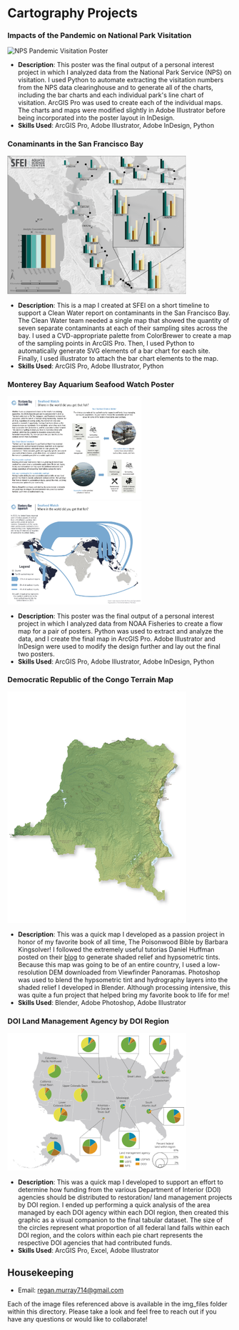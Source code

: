 # Cartography Projects

### Impacts of the Pandemic on National Park Visitation
<img src="img_files/National_Park_Visitation-01 (1).jpg" alt="NPS Pandemic Visitation Poster" width="400"/>

- **Description**: This poster was the final output of a personal interest project in which I analyzed data from the National Park Service (NPS) on visitation. I used Python to automate extracting the visitation numbers from the NPS data clearinghouse and to generate all of the charts, including the bar charts and each individual park's line chart of visitation. ArcGIS Pro was used to create each of the individual maps. The charts and maps were modified slightly in Adobe Illustrator before being incorporated into the poster layout in InDesign.
- **Skills Used**: ArcGIS Pro, Adobe Illustrator, Adobe InDesign, Python

### Conaminants in the San Francisco Bay
<img src="img_files/BarCharts_2-01.png" alt="Contaminants Bar Chart Map" width="400"/>

- **Description**: This is a map I created at SFEI on a short timeline to support a Clean Water report on contaminants in the San Francisco Bay. The Clean Water team needed a single map that showed the quantity of seven separate contaminants at each of their sampling sites across the bay. I used a CVD-appropriate palette from ColorBrewer to create a map of the sampling points in ArcGIS Pro. Then, I used Python to automatically generate SVG elements of a bar chart for each site. Finally, I used illustrator to attach the bar chart elements to the map.
- **Skills Used**: ArcGIS Pro, Adobe Illustrator, Python

### Monterey Bay Aquarium Seafood Watch Poster
<img src="img_files/SeafoodWatch_Poster (1).jpg" alt="NPS Pandemic Visitation Poster" width="300"/> <img src="img_files/SeafoodWatch_Poster (2).jpg" alt="NPS Pandemic Visitation Poster" width="300"/>

- **Description**: This poster was the final output of a personal interest project in which I analyzed data from NOAA Fisheries to create a flow map for a pair of posters. Python was used to extract and analyze the data, and I create the final map in ArcGIS Pro. Adobe Illustrator and InDesign were used to modify the design further and lay out the final two posters.
- **Skills Used**: ArcGIS Pro, Adobe Illustrator, Adobe InDesign, Python

### Democratic Republic of the Congo Terrain Map
<img src="img_files/DRC_Final (1).jpg" alt="Democratic Republic of the Congo Terrain Map" width="400"/>

- **Description**: This was a quick map I developed as a passion project in honor of my favorite book of all time, The Poisonwood Bible by Barbara Kingsolver! I followed the extremely useful tutorias Daniel Huffman posted on their [blog](https://somethingaboutmaps.wordpress.com/) to generate shaded relief and hypsometric tints. Because this map was going to be of an entire country, I used a low-resolution DEM downloaded from Viewfinder Panoramas. Photoshop was used to blend the hypsometric tint and hydrography layers into the shaded relief I developed in Blender. Although processing intensive, this was quite a fun project that helped bring my favorite book to life for me!
- **Skills Used**: Blender, Adobe Photoshop, Adobe Illustrator

### DOI Land Management Agency by DOI Region
<img src="img_files/DOIRegion_LandManagement.jpg" alt="DOI Agency by DOI Region" width="400"/>

- **Description**: This was a quick map I developed to support an effort to determine how funding from the various Department of Interior (DOI) agencies should be distributed to restoration/ land management projects by DOI region. I ended up performing a quick analysis of the area managed by each DOI agency within each DOI region, then created this graphic as a visual companion to the final tabular dataset. The size of the circles represent what proportion of all federal land falls within each DOI region, and the colors within each pie chart represents the respective DOI agencies that had contributed funds. 
- **Skills Used**: ArcGIS Pro, Excel, Adobe Illustrator

## Housekeeping
- Email: regan.murray714@gmail.com

Each of the image files referenced above is available in the img_files folder within this directory. Please take a look and feel free to reach out if you have any questions or would like to collaborate!
